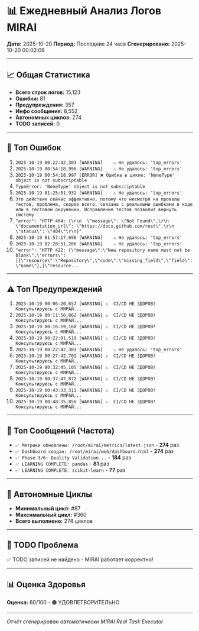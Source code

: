 # 📊 Ежедневный Анализ Логов MIRAI

**Дата:** 2025-10-20
**Период:** Последние 24 часа
**Сгенерировано:** 2025-10-20 00:02:09

---

## 📈 Общая Статистика

- **Всего строк логов:** 15,123
- **Ошибки:** 81
- **Предупреждения:** 357
- **Инфо сообщения:** 8,552
- **Автономных циклов:** 274
- **TODO записей:** 0

---

## 🔴 Топ Ошибок

1. `2025-10-19 00:22:42,303 [WARNING]    ⚠️ Не удалось: 'top_errors'`
2. `2025-10-19 00:54:18,996 [WARNING]    ⚠️ Не удалось: 'top_errors'`
3. `2025-10-19 00:54:18,997 [ERROR] ❌ Ошибка в цикле: 'NoneType' object is not subscriptable`
4. `TypeError: 'NoneType' object is not subscriptable`
5. `2025-10-19 01:25:51,932 [WARNING]    ⚠️ Не удалось: 'top_errors'`
6. `Это действие сейчас эффективно, потому что несмотря на провалы тестов, проблема, скорее всего, связана с реальными ошибками в коде или в тестовом окружении. Исправление тестов позволит вернуть систему`
7. `"error": "HTTP 404: {\r\n  \"message\": \"Not Found\",\r\n  \"documentation_url\": \"https://docs.github.com/rest\",\r\n  \"status\": \"404\"\r\n}"`
8. `2025-10-19 01:57:17,690 [WARNING]    ⚠️ Не удалось: 'top_errors'`
9. `2025-10-19 02:28:51,206 [WARNING]    ⚠️ Не удалось: 'top_errors'`
10. `"error": "HTTP 422: {\"message\":\"New repository name must not be blank\",\"errors\":[{\"resource\":\"Repository\",\"code\":\"missing_field\",\"field\":\"name\"},{\"resource...`

---

## ⚠️ Топ Предупреждений

1. `2025-10-19 00:06:20,657 [WARNING] ⚠️  CI/CD НЕ ЗДОРОВ! Консультируюсь с МИРАЙ...`
2. `2025-10-19 00:11:56,862 [WARNING] ⚠️  CI/CD НЕ ЗДОРОВ! Консультируюсь с МИРАЙ...`
3. `2025-10-19 00:16:59,168 [WARNING] ⚠️  CI/CD НЕ ЗДОРОВ! Консультируюсь с МИРАЙ...`
4. `2025-10-19 00:22:01,519 [WARNING] ⚠️  CI/CD НЕ ЗДОРОВ! Консультируюсь с МИРАЙ...`
5. `2025-10-19 00:22:42,303 [WARNING]    ⚠️ Не удалось: 'top_errors'`
6. `2025-10-19 00:27:42,701 [WARNING] ⚠️  CI/CD НЕ ЗДОРОВ! Консультируюсь с МИРАЙ...`
7. `2025-10-19 00:32:45,105 [WARNING] ⚠️  CI/CD НЕ ЗДОРОВ! Консультируюсь с МИРАЙ...`
8. `2025-10-19 00:37:47,872 [WARNING] ⚠️  CI/CD НЕ ЗДОРОВ! Консультируюсь с МИРАЙ...`
9. `2025-10-19 00:43:33,311 [WARNING] ⚠️  CI/CD НЕ ЗДОРОВ! Консультируюсь с МИРАЙ...`
10. `2025-10-19 00:48:35,856 [WARNING] ⚠️  CI/CD НЕ ЗДОРОВ! Консультируюсь с МИРАЙ...`

---

## 💬 Топ Сообщений (Частота)

- `✅ Метрики обновлены: /root/mirai/metrics/latest.json` - **274** раз
- `✅ Dashboard создан: /root/mirai/web/dashboard.html` - **274** раз
- `✅ Phase 3/6: Quality Validation...` - **184** раз
- `✅ LEARNING COMPLETE: pandas` - **81** раз
- `✅ LEARNING COMPLETE: scikit-learn` - **77** раз

---

## 🔄 Автономные Циклы

- **Минимальный цикл:** #87
- **Максимальный цикл:** #360
- **Всего выполнено:** 274 циклов

---

## 🚨 TODO Проблема

✅ TODO записей не найдено - MIRAI работает корректно!

---

## 📊 Оценка Здоровья

**Оценка:** 60/100 - 🟠 УДОВЛЕТВОРИТЕЛЬНО

---

*Отчёт сгенерирован автоматически MIRAI Real Task Executor*
